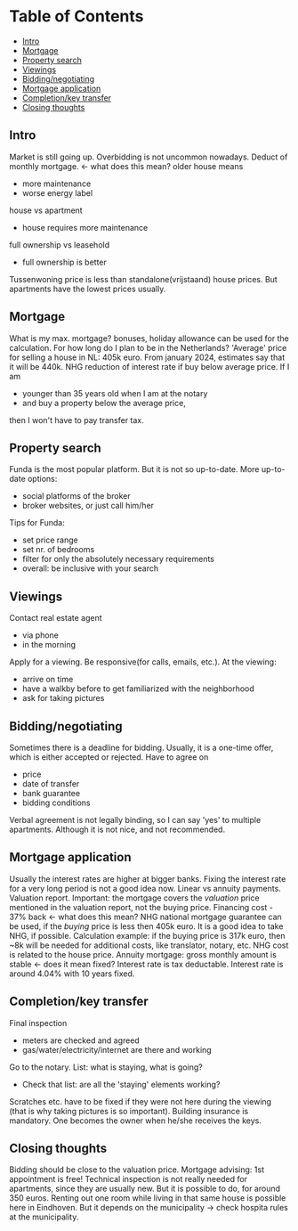 # Table of Contents
* [Intro](#intro)
* [Mortgage](#mortgage)
* [Property search](#property-search)
* [Viewings](#viewings)
* [Bidding/negotiating](#biddingnegotiating)
* [Mortgage application](#mortgage-application)
* [Completion/key transfer](#completionkey-transfer)
* [Closing thoughts](#closing-thoughts)

## Intro

Market is still going up.
Overbidding is not uncommon nowadays.
Deduct of monthly mortgage. <- what does this mean?
older house means
* more maintenance
* worse energy label

house vs apartment
* house requires more maintenance

full ownership vs leasehold
* full ownership is better

Tussenwoning price is less than standalone(vrijstaand) house prices.
But apartments have the lowest prices usually.

## Mortgage
What is my max. mortgage? bonuses, holiday allowance can be used for the calculation.
For how long do I plan to be in the Netherlands?
'Average' price for selling a house in NL: 405k euro.
From january 2024, estimates say that it will be 440k.
NHG reduction of interest rate if buy below average price.
If I am
* younger than 35 years old when I am at the notary
* and buy a property below the average price,

then I won't have to pay transfer tax.

## Property search
Funda is the most popular platform. But it is not so up-to-date.
More up-to-date options:
* social platforms of the broker
* broker websites, or just call him/her

Tips for Funda:
* set price range
* set nr. of bedrooms
* filter for only the absolutely necessary requirements
* overall: be inclusive with your search

## Viewings
Contact real estate agent
* via phone
* in the morning

Apply for a viewing.
Be responsive(for calls, emails, etc.).
At the viewing:
* arrive on time
* have a walkby before to get familiarized with the neighborhood
* ask for taking pictures

## Bidding/negotiating
Sometimes there is a deadline for bidding.
Usually, it is a one-time offer, which is either accepted or rejected.
Have to agree on
* price
* date of transfer
* bank guarantee
* bidding conditions

Verbal agreement is not legally binding, so I can say 'yes' to multiple apartments.
Although it is not nice, and not recommended.

## Mortgage application
Usually the interest rates are higher at bigger banks.
Fixing the interest rate for a very long period is not a good idea now.
Linear vs annuity payments.
Valuation report.
Important: the mortgage covers the *valuation* price mentioned in the valuation report, not the buying price.
Financing cost - 37% back <- what does this mean?
NHG national mortgage guarantee can be used, if the *buying* price is less then 405k euro.
It is a good idea to take NHG, if possible.
Calculation example: if the buying price is 317k euro, then ~8k will be needed for additional costs, like translator, notary, etc.
NHG cost is related to the house price.
Annuity mortgage: gross monthly amount is stable <- does it mean fixed?
Interest rate is tax deductable.
Interest rate is around 4.04% with 10 years fixed.

## Completion/key transfer
Final inspection
* meters are checked and agreed
* gas/water/electricity/internet are there and working

Go to the notary.
List: what is staying, what is going?
* Check that list: are all the 'staying' elements working?

Scratches etc. have to be fixed if they were not here during the viewing (that is why taking pictures is so important).
Building insurance is mandatory.
One becomes the owner when he/she receives the keys.

## Closing thoughts
Bidding should be close to the valuation price.
Mortgage advising: 1st appointment is free!
Technical inspection is not really needed for apartments, since they are usually new.
But it is possible to do, for around 350 euros.
Renting out one room while living in that same house is possible here in Eindhoven.
But it depends on the municipality -> check hospita rules at the municipality.
